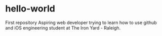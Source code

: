 # hello-world
First repository
Aspiring web developer trying to learn how to use github and iOS engineering student at The Iron Yard - Raleigh. 
